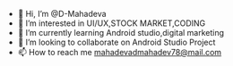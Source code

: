 - 👋 Hi, I’m @D-Mahadeva
- 👀 I’m interested in UI/UX,STOCK MARKET,CODING
- 🌱 I’m currently learning Android studio,digital marketing
- 💞️ I’m looking to collaborate on Android Studio Project
- 📫 How to reach me mahadevadmahadev78@mail.com

<!---
D-Mahadeva/D-Mahadeva is a ✨ special ✨ repository because its `README.md` (this file) appears on your GitHub profile.
You can click the Preview link to take a look at your changes.
--->
